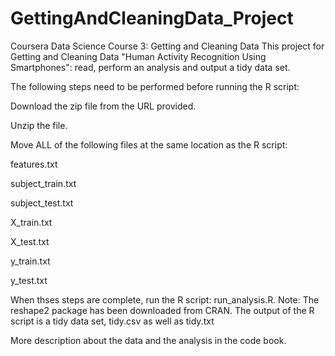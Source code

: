 # GettingAndCleaningData_Project
Coursera Data Science Course 3: Getting and Cleaning Data
This project for Getting and Cleaning Data "Human Activity Recognition Using Smartphones": read, perform an analysis and output a tidy data set.

The following steps need to be performed before running the R script:

Download the zip file from the URL provided.

Unzip the file.

Move ALL of the following files at the same location as the R script: 

 features.txt 
 
 subject_train.txt 
 
 subject_test.txt 
 
 X_train.txt
 
 X_test.txt
 
 y_train.txt
 
 y_test.txt
 
When thses steps are complete, run the R script: run_analysis.R. 
Note: The reshape2 package has been downloaded from CRAN.
The output of the R script is a tidy data set, tidy.csv as well as tidy.txt

More description about the data and the analysis in the code book.

